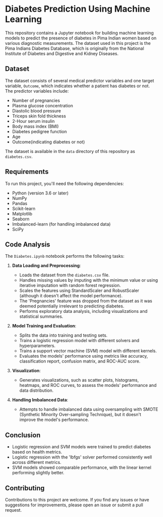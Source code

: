 # Diabetes Prediction Using Machine Learning

This repository contains a Jupyter notebook for building machine learning models to predict the presence of diabetes in Pima Indian women based on various diagnostic measurements. The dataset used in this project is the Pima Indians Diabetes Database, which is originally from the National Institute of Diabetes and Digestive and Kidney Diseases.

## Dataset

The dataset consists of several medical predictor variables and one target variable, `Outcome`, which indicates whether a patient has diabetes or not. The predictor variables include:

- Number of pregnancies
- Plasma glucose concentration
- Diastolic blood pressure
- Triceps skin fold thickness
- 2-Hour serum insulin
- Body mass index (BMI)
- Diabetes pedigree function
- Age
- Outcome(indicating diabetes or not)

The dataset is available in the `data` directory of this repository as `diabetes.csv`.

## Requirements

To run this project, you'll need the following dependencies:

- Python (version 3.6 or later)
- NumPy
- Pandas
- Scikit-learn
- Matplotlib
- Seaborn
- Imbalanced-learn (for handling imbalanced data)
- SciPy

## Code Analysis

The `Diabetes.ipynb` notebook performs the following tasks:

1. **Data Loading and Preprocessing**:
   - Loads the dataset from the `diabetes.csv` file.
   - Handles missing values by imputing with the minimum value or using iterative imputation with random forest regression.
   - Scales the features using StandardScaler and RobustScaler (although it doesn't affect the model performance).
   - The 'Pregnancies' feature was dropped from the dataset as it was deemed potentially irrelevant to predicting diabetes.
   - Performs exploratory data analysis, including visualizations and statistical summaries.

2. **Model Training and Evaluation**:
   - Splits the data into training and testing sets.
   - Trains a logistic regression model with different solvers and hyperparameters.
   - Trains a support vector machine (SVM) model with different kernels.
   - Evaluates the models' performance using metrics like accuracy, classification report, confusion matrix, and ROC-AUC score.

3. **Visualization**:
   - Generates visualizations, such as scatter plots, histograms, heatmaps, and ROC curves, to assess the models' performance and data distribution.

4. **Handling Imbalanced Data**:
   - Attempts to handle imbalanced data using oversampling with SMOTE (Synthetic Minority Over-sampling Technique), but it doesn't improve the model's performance.


## Conclusion
- Logistic regression and SVM models were trained to predict diabetes based on health metrics.
- Logistic regression with the 'lbfgs' solver performed consistently well across different metrics.
- SVM models showed comparable performance, with the linear kernel performing slightly better.

## Contributing
Contributions to this project are welcome. If you find any issues or have suggestions for improvements, please open an issue or submit a pull request.
